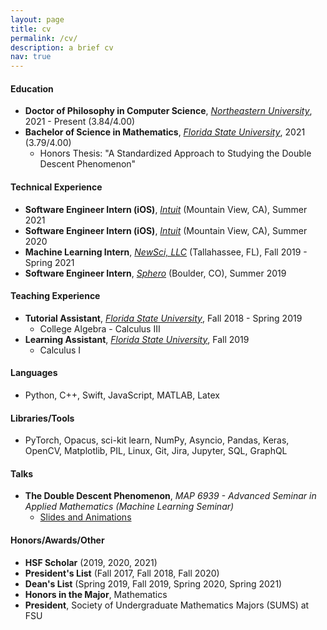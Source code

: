 ```yaml
---
layout: page
title: cv
permalink: /cv/
description: a brief cv
nav: true
---
```


#### Education
* **Doctor of Philosophy in Computer Science**, *[Northeastern University](https://www.khoury.northeastern.edu/)*, 2021 - Present (3.84/4.00)
* **Bachelor of Science in Mathematics**, *[Florida State University](https://math.fsu.edu/)*, 2021 (3.79/4.00)
    * Honors Thesis: "A Standardized Approach to Studying the Double Descent Phenomenon"

#### Technical Experience
* **Software Engineer Intern (iOS)**, *[Intuit](https://www.intuit.com/)* (Mountain View, CA), Summer 2021
* **Software Engineer Intern (iOS)**, *[Intuit](https://www.intuit.com/)* (Mountain View, CA), Summer 2020
* **Machine Learning Intern**, *[NewSci, LLC](https://www.newsci.ai)* (Tallahassee, FL), Fall 2019 - Spring 2021
* **Software Engineer Intern**, *[Sphero](https://sphero.com/)* (Boulder, CO), Summer 2019


#### Teaching Experience
* **Tutorial Assistant**, *[Florida State University](https://math.fsu.edu/)*, Fall 2018 - Spring 2019
    * College Algebra - Calculus III
* **Learning Assistant**, *[Florida State University](https://math.fsu.edu/)*, Fall 2019
    * Calculus I

#### Languages
* Python, C++, Swift, JavaScript, MATLAB, Latex

#### Libraries/Tools
* PyTorch, Opacus, sci-kit learn, NumPy, Asyncio, Pandas, Keras, OpenCV, Matplotlib, PIL, Linux, Git, Jira, Jupyter, SQL, GraphQL

#### Talks
* **The Double Descent Phenomenon**, *MAP 6939 - Advanced Seminar in Applied Mathematics (Machine Learning Seminar)*
  * [Slides and Animations](https://drive.google.com/drive/folders/1LPjlJgGP9LCQwzYvfTSls0SKK7ToRXJH?usp=sharing)

#### Honors/Awards/Other
* **HSF Scholar** (2019, 2020, 2021)
* **President's List** (Fall 2017, Fall 2018, Fall 2020)
* **Dean's List** (Spring 2019, Fall 2019, Spring 2020, Spring 2021)
* **Honors in the Major**, Mathematics
* **President**, Society of Undergraduate Mathematics Majors (SUMS) at FSU
